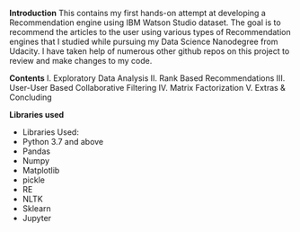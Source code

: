 **Introduction**
This contains my first hands-on attempt at developing a Recommendation engine using IBM Watson Studio dataset. The goal is to recommend the articles to the user using various types of Recommendation engines that I studied while pursuing my Data Science Nanodegree from Udacity. I have taken help of numerous other github repos on this project to review and make changes to my code.

**Contents**
I. Exploratory Data Analysis
II. Rank Based Recommendations
III. User-User Based Collaborative Filtering
IV. Matrix Factorization
V. Extras & Concluding

**Libraries used**
- Libraries Used:
- Python 3.7 and above
- Pandas
- Numpy
- Matplotlib
- pickle
- RE
- NLTK
- Sklearn
- Jupyter
